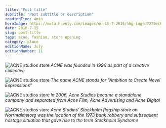 ```yaml
---
title: "Post title"
subTitle: "Post subtitle or description"
readingTime: 4min
heroImage: https://meta.hevnly.com/images/on-15-7-2016/hhg-img-d7270ec0-0a06-436a-9b27-1fcc0ab1e085.png
date: 2016-7-15
slug: post-title
tags: acne, fashion, store opening
category: place
editionName: July
editionNumber: 11
---
```



![ACNE studios store](https://meta.hevnly.com/images/on-15-7-2016/hhg-img-97df431b-1a6e-4d60-b815-3d5aef6e4bed.png)
*ACNE was founded in 1996 as part of a creative collective*

![ACNE studios store](https://meta.hevnly.com/images/on-15-7-2016/hhg-img-4df79104-5211-42b6-b8eb-dd2df7c2acc0.png)
*The name ACNE stands for "Ambition to Create Novel Expressions"*

![ACNE studios store](https://meta.hevnly.com/images/on-15-7-2016/hhg-img-1370e354-7858-42a7-bf6c-c1f3f39ecf0c.png)
*In 2006, Acne Studios became a standalone company and separated from Acne Film, Acne Advertising and Acne Digital*

![ACNE studios store](https://meta.hevnly.com/images/on-15-7-2016/hhg-img-bafc9557-0c73-49b6-af8d-4b92b92a66c0.png)
*Acne Studios' Stockholm flagship store on Norrmalmstorg was the location of the 1973 bank robbery and subsequent hostage situation that gave rise to the term Stockholm Syndrome*
